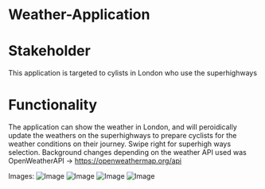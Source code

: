 # Weather-Application
# Stakeholder
This application is targeted to cylists in London who use the superhighways

# Functionality
The application can show the weather in London, and will peroidically update the weathers on the superhighways to prepare cyclists for the weather conditions on their journey.
Swipe right for superhigh ways selection.
Background changes depending on the weather
API used was OpenWeatherAPI -> https://openweathermap.org/api 

Images:
![Image](blob:https://imgur.com/29569ccf-0b7c-40ca-b86f-5e24f8c53ab0)
![Image](https://i.imgur.com/Qk6ZJ32.png)
![Image](https://i.imgur.com/Chch62J.png)
![Image](https://i.imgur.com/Z8M83SL.png)
